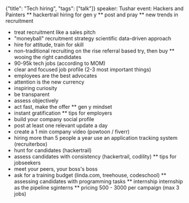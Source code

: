 {"title": "Tech hiring", "tags": ["talk"]}
speaker: Tushar
event: Hackers and Painters
** hackertrail
hiring for gen y
** post and pray
** new trends in recruitment
 * treat recruitment like a sales pitch
 * "moneyball" recruitment strategy
   scientific data-driven approach
 * hire for attitude, train for skill
 * non-traditional recruiting on the rise
   referral based
   try, then buy
** wooing the right candidates
 * 90-95k tech jobs (according to MOM)
 * clear and focused job profile (2-3 most important things)
 * employees are the best advocates
 * attention is the new currency
 * inspiring curiosity
 * be transparent
 * assess objectively
 * act fast, make the offer
** gen y mindset
 * instant gratification
** tips for employers
 * build your company social profile
 * post at least one relevant update a day
 * create a 1 min company video (powtoon / fiverr)
 * hiring more than 5 people a year use an application tracking system (recruiterbox)
 * hunt for candidates (hackertrail)
 * assess candidates with consistency (hackertrail, codility)
** tips for jobseekers
 * meet your peers, your boss's boss
 * ask for a training budget (linda.com, treehouse, codeschool)
** assessing candidates
with programming tasks
** internship
internship as the pipeline
sginterns
** pricing
500 - 3000 per campaign (max 3 jobs)

